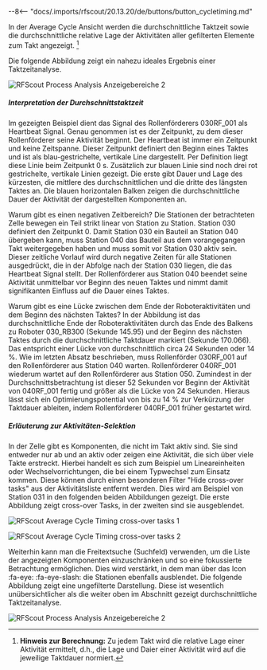 
--8<-- "docs/.imports/rfscout/20.13.20/de/buttons/button_cycletiming.md"

In der Average Cycle Ansicht werden die durchschnittliche Taktzeit sowie die durchschnittliche relative Lage der Aktivitäten aller gefilterten Elemente zum Takt angezeigt. [^avgCycleTiming_1]
[^avgCycleTiming_1]: **Hinweis zur Berechnung:** Zu jedem Takt wird die relative Lage einer Aktivität ermittelt, d.h., die Lage und Daier einer Aktivität wird auf die jeweilige Taktdauer normiert.

Die folgende Abbildung zeigt ein nahezu ideales Ergebnis einer Taktzeitanalyse.

![RFScout Process Analysis Anzeigebereiche 2](Bilder/RF_SCOUT_process_analysis_anzeigebreich_zeitskala_cycletiming.png)

##### Interpretation der Durchschnittstaktzeit

Im gezeigten Beispiel dient das Signal des Rollenförderers 030RF_001 als Heartbeat Signal. Genau genommen ist es der Zeitpunkt, zu dem dieser Rollenförderer seine Aktivität beginnt. Der Heartbeat ist immer ein Zeitpunkt und keine Zeitspanne. Dieser Zeitpunkt definiert den Beginn eines Taktes und ist als blau-gestrichelte, vertikale Line dargestellt. Per Definition liegt diese Linie beim Zeitpunkt 0 s. Zusätzlich zur blauen Linie sind noch drei rot gestrichelte, vertikale Linien gezeigt. Die erste gibt Dauer und Lage des kürzesten, die mittlere des durchschnittlichen und die dritte des längsten Taktes an. Die blauen horizontalen Balken zeigen die durchschnittliche Dauer der Aktivität der dargestellten Komponenten an.

Warum gibt es einen negativen Zeitbereich? Die Stationen der betrachteten Zelle bewegen ein Teil strikt linear von Station zu Station. Station 030 definiert den Zeitpunkt 0. Damit Station 030 ein Bauteil an Station 040 übergeben kann, muss Station 040 das Bauteil aus dem vorangegangen Takt weitergegeben haben und muss somit vor Station 030 aktiv sein. Dieser zeitliche Vorlauf wird durch negative Zeiten für alle Stationen ausgedrückt, die in der Abfolge nach der Station 030 liegen, die das Heartbeat Signal stellt. Der Rollenförderer aus Station 040 beendet seine Aktivität unmittelbar vor Beginn des neuen Taktes und nimmt damit signifikanten Einfluss auf die Dauer eines Taktes.

Warum gibt es eine Lücke zwischen dem Ende der Roboteraktivitäten und dem Beginn des nächsten Taktes? In der Abbildung ist das durchschnittliche Ende der Roboteraktivitäten durch das Ende des Balkens zu Roboter 030_RB300 (Sekunde 145.95) und der Beginn des nächsten Taktes durch die durchschnittliche Taktdauer markiert (Sekunde 170.066). Das entspricht einer Lücke von durchschnittlich circa 24 Sekunden oder 14 %. Wie im letzten Absatz beschrieben, muss Rollenförder 030RF_001 auf den Rollenförderer aus Station 040 warten. Rollenförderer 040RF_001 wiederum wartet auf den Rollenförderer aus Station 050. Zumindest in der Durchschnittsbetrachtung ist dieser 52 Sekunden vor Beginn der Aktivität von 040RF_001 fertig und größer als die Lücke von 24 Sekunden. Hieraus lässt sich ein Optimierungspotential von bis zu 14 % zur Verkürzung der Taktdauer ableiten, indem Rollenförderer 040RF_001 früher gestartet wird.

##### Erläuterung zur Aktivitäten-Selektion

In der Zelle gibt es Komponenten, die nicht im Takt aktiv sind. Sie sind entweder nur ab und an aktiv oder zeigen eine Aktivität, die sich über viele Takte erstreckt. Hierbei handelt es sich zum Beispiel um Lineareinheiten oder Wechselvorrichtungen, die bei einem Typwechsel zum Einsatz kommen. Diese können durch einen besonderen Filter "Hide cross-over tasks" aus der Aktivitätsliste entfernt werden. Dies wird am Beispiel von Station 031 in den folgenden beiden Abbildungen gezeigt. Die erste Abbildung zeigt cross-over Tasks, in der zweiten sind sie ausgeblendet.

![RFScout Average Cycle Timing cross-over tasks 1](Bilder/RF_Scout_cross-over_tasks_shown.png)

![RFScout Average Cycle Timing cross-over tasks 2](Bilder/RF_Scout_cross-over_tasks_hidden.png)

Weiterhin kann man die Freitextsuche (Suchfeld) verwenden, um die Liste der angezeigten Komponenten einzuschränken und so eine fokussierte Betrachtung ermöglichen. Dies wird verstärkt, in dem man über das Icon :fa-eye: :fa-eye-slash: die Stationen ebenfalls ausblendet. Die folgende Abbildung zeigt eine ungefilterte Darstellung. Diese ist wesentlich unübersichtlicher als die weiter oben im Abschnitt gezeigt durchschnittliche Taktzeitanalyse.

![RFScout Process Analysis Anzeigebereiche 2](Bilder/RF_SCOUT_process_analysis_anzeigebreich_zeitskala_cycletiming_unfiltered.png)
